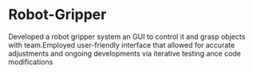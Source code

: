 # Robot-Gripper

Developed a robot gripper system an GUI to control it and grasp objects with team.Employed user-friendly interface that allowed for accurate adjustments and ongoing developments via iterative testing ance code modifications

